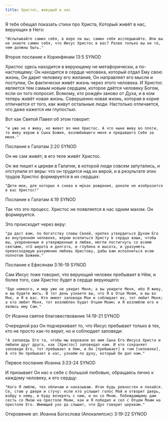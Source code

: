 ```yaml
---
title: Христос, живущий в нас
---
```


Я тебе обещал показать стихи про Христа, Который живёт в нас, верующих в Него:

```
"Испытывайте самих себя, в вере ли вы; самих себя исследывайте. Или вы не знаете самих себя, что Иисус Христос в вас? Разве только вы не то́, чем должны быть."
```
Второе послание к Коринфянам 13:5 SYNOD

Христос здесь находится в верующему не метафорически, а по-настоящему: Он находится в сердце человека, который отдал Ему свою жизнь, Он дарит человеку его желания, Он направляет его мысли и поступки, Он фактически живёт жизнь через этого человека. И Христос является тем самым новым сердцем, которое даётся человеку Богом, если он того попросит. Всякому, кто рождён заново от Духа, и в ком теперь живёт новая жизнь. Совершенно новая жизнь, которая в корне отличается от того, как живут остальные люди. Настолько отличается, что даже кажется им глупостью.

Вот как Святой Павел об этом говорит:

```
"и уже не я живу, но живет во мне Христос. А что ныне живу во плоти, то живу верою в Сына Божия, возлюбившего меня и предавшего Себя за меня."
```
Послание к Галатам 2:20 SYNOD

Он не сам живёт; в его теле живёт Христос.

Он же пишет к церкви в Галатии, в которой люди совсем запутались, и отступили от веры: что он трудится над их верой, и в результате этих трудов Христос формируется в их сердцах:

```
"Дети мои, для которых я снова в му́ках рождения, доколе не изобразится в вас Христос!"
```
Послание к Галатам 4:19 SYNOD

Так что это процесс. Христос не появляется в нас одним махом. Он формируется.

Это происходит через веру:

```
"да даст вам, по богатству славы Своей, крепко утвердиться Духом Его во внутреннем человеке, верою вселиться Христу в сердца ваши, чтобы вы, укорененные и утвержденные в любви, могли постигнуть со всеми святыми, что́ широта и долгота, и глубина и высота, и уразуметь превосходящую разумение любовь Христову, дабы вам исполниться всею полнотою Божиею."
```
Послание к Ефесянам 3:16‭-‬19 SYNOD

Сам Иисус тоже говорил, что верующий человек пребывает в Нём, и более того, сам Христос будет в сердце верующего:

```
"Еще немного, и мир уже не увидит Меня; а вы увидите Меня, ибо Я живу, и вы будете жить. В тот день узнаете вы, что Я в Отце Моем, и вы во Мне, и Я в вас. Кто имеет заповеди Мои и соблюдает их, тот любит Меня; а кто любит Меня, тот возлюблен будет Отцем Моим; и Я возлюблю его и явлюсь ему Сам."
```
От Иоанна святое благовествование 14:19‭-‬21 SYNOD

Очередной раз Он подчеркивает то, что Иисус пребывает только в тех, кто не просто как-то верит, но и соблюдает заповеди:

```
"А заповедь Его та, чтобы мы веровали во имя Сына Его Иисуса Христа и любили друг друга, как [Христос] заповедал нам. И кто сохраняет заповеди Его, тот пребывает в Нем, и Он [пребывает] в том [человеке]. А что Он пребывает в нас, узнаём по духу, который Он дал нам."
```
Первое послание Иоанна 3:23‭-‬24 SYNOD

И призывает Он нас к себе с большой любовью, обращаясь лично к каждому человеку, к его сердцу:

```
"Кого Я люблю, тех обличаю и наказываю. Итак будь ревностен и покайся. Се, стою у двери и стучу: если кто услышит голос Мой и отворит дверь, войду к нему, и буду вечерять с ним, и он со Мною. Побеждающему дам сесть со Мною на престоле Моем, как и Я победил и сел с Отцем Моим на престоле Его. Имеющий ухо да слышит, что Дух говорит церквам."
```
Откровение ап. Иоанна Богослова (Апокалипсис) 3:19‭-‬22 SYNOD
